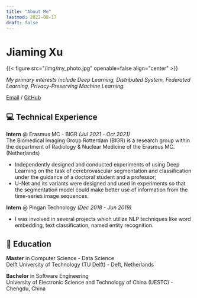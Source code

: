 ```yaml
---
title: "About Me"
lastmod: 2022-08-17
draft: false
---
```


# Jiaming Xu

{{< figure src="/img/my_photo.jpg" openable=false align="center" >}}

_My primary interests include Deep Learning, Distributed System, Federated Learning, Privacy-Preserving Machine Learning._ <br>

[Email](mailto:xujiaming0909@163.com) / [GitHub](https://github.com/xjmxmt)

## 💻 Technical Experience

**Intern** @ Erasmus MC - BIGR _(Jul 2021 - Oct 2021)_\
The Biomedical Imaging Group Rotterdam (BIGR) is a research group within the department of Radiology & Nuclear Medicine of the Erasmus MC. (Netherlands)

* Independently designed and conducted experiments of using Deep Learning on the task of cerebrovascular segmentation and classification under the guidance of a doctoral student and a professor;
* U-Net and its variants were designed and used in experiments so that the segmentation model could make better use of information from the time-series image sequences.

**Intern** @ Pingan Technology _(Dec 2018 - Jun 2019)_<br>

* I was involved in several projects which utilize NLP techniques like word embedding, text classification, named entity recognition.
	
## 📓 Education

**Master** in Computer Science - Data Science\
Delft University of Technology (TU Delft) - Deft, Netherlands

**Bachelor** in Software Engineering\
University of Electronic Science and Technology of China (UESTC) - Chengdu, China